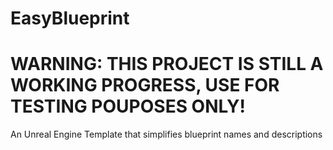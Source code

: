 # EasyBlueprint

# WARNING: THIS PROJECT IS STILL A WORKING PROGRESS, USE FOR TESTING POUPOSES ONLY!
An Unreal Engine Template that simplifies blueprint names and descriptions

